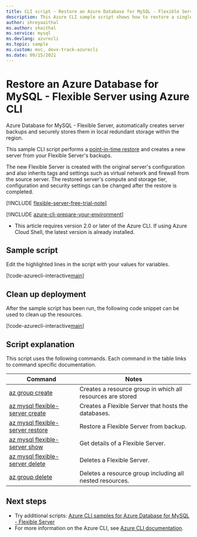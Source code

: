 ```yaml
---
title: CLI script - Restore an Azure Database for MySQL - Flexible Server
description: This Azure CLI sample script shows how to restore a single Azure Database for MySQL - Flexible Server to a previous point in time.
author: shreyaaithal
ms.author: shaithal
ms.service: mysql
ms.devlang: azurecli
ms.topic: sample
ms.custom: mvc, devx-track-azurecli
ms.date: 09/15/2021
---
```


# Restore an Azure Database for MySQL - Flexible Server using Azure CLI

Azure Database for MySQL - Flexible Server, automatically creates server backups and securely stores them in local redundant storage within the region.

This sample CLI script performs a [point-in-time restore](../concepts-backup-restore.md) and creates a new server from your Flexible Server's backups. 

The new Flexible Server is created with the original server's configuration and also inherits tags and settings such as virtual network and firewall from the source server. The restored server's compute and storage tier, configuration and security settings can be changed after the restore is completed.

[!INCLUDE [flexible-server-free-trial-note](../../includes/flexible-server-free-trial-note.md)]

[!INCLUDE [azure-cli-prepare-your-environment](../../../../includes/azure-cli-prepare-your-environment.md)]

- This article requires version 2.0 or later of the Azure CLI. If using Azure Cloud Shell, the latest version is already installed. 

## Sample script

Edit the highlighted lines in the script with your values for variables.

[!code-azurecli-interactive[main](../../../../cli_scripts/mysql/flexible-server/backup-restore/restore-server.sh?highlight=7,10-12 "Perform point-in-time-restore of a source server to a new server.")]

## Clean up deployment

After the sample script has been run, the following code snippet can be used to clean up the resources.

[!code-azurecli-interactive[main](../../../../cli_scripts/mysql/flexible-server/backup-restore/clean-up-resources.sh?highlight=4-5 "Clean up resources.")]

## Script explanation

This script uses the following commands. Each command in the table links to command specific documentation.

| **Command** | **Notes** |
|---|---|
|[az group create](/cli/azure/group#az_group_create)|Creates a resource group in which all resources are stored|
|[az mysql flexible-server create](/cli/azure/mysql/flexible-server#az_mysql_flexible_server_create)|Creates a Flexible Server that hosts the databases.|
|[az mysql flexible-server restore](/cli/azure/mysql/flexible-server#az_mysql_flexible_server_restore)|Restore a Flexible Server from backup.|
|[az mysql flexible-server show](/cli/azure/mysql/flexible-server#az_mysql_flexible_server_show)|Get details of a Flexible Server.|
|[az mysql flexible-server delete](/cli/azure/mysql/flexible-server#az_mysql_flexible_server_delete)|Deletes a Flexible Server.|
|[az group delete](/cli/azure/group#az_group_delete) | Deletes a resource group including all nested resources.|

## Next steps

- Try additional scripts: [Azure CLI samples for Azure Database for MySQL - Flexible Server](../sample-scripts-azure-cli.md)
- For more information on the Azure CLI, see [Azure CLI documentation](/cli/azure).